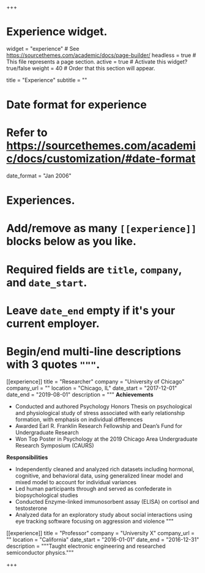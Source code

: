 +++
# Experience widget.
widget = "experience"  # See https://sourcethemes.com/academic/docs/page-builder/
headless = true  # This file represents a page section.
active = true  # Activate this widget? true/false
weight = 40  # Order that this section will appear.

title = "Experience"
subtitle = ""

# Date format for experience
#   Refer to https://sourcethemes.com/academic/docs/customization/#date-format
date_format = "Jan 2006"

# Experiences.
#   Add/remove as many `[[experience]]` blocks below as you like.
#   Required fields are `title`, `company`, and `date_start`.
#   Leave `date_end` empty if it's your current employer.
#   Begin/end multi-line descriptions with 3 quotes `"""`.
[[experience]]
  title = "Researcher"
  company = "University of Chicago"
  company_url = ""
  location = "Chicago, IL"
  date_start = "2017-12-01"
  date_end = "2019-08-01"
  description = """
  __Achievements__
  * Conducted and authored Psychology Honors Thesis on psychological and physiological study of stress associated with early relationship formation, with emphasis on individual differences
  * Awarded Earl R. Franklin Research Fellowship and Dean’s Fund for Undergraduate Research 
  * Won Top Poster in Psychology at the 2019 Chicago Area Undergraduate Research Symposium (CAURS)  

  __Responsibilities__
  * Independently cleaned and analyzed rich datasets including hormonal, cognitive, and behavioral data, using generalized linear model and mixed model to account for individual variances
  * Led human participants through and served as confederate in biopsychological studies
  * Conducted Enzyme-linked immunosorbent assay (ELISA) on cortisol and testosterone
  * Analyzed data for an exploratory study about social interactions using eye tracking software focusing on aggression and violence
  """

[[experience]]
  title = "Professor"
  company = "University X"
  company_url = ""
  location = "California"
  date_start = "2016-01-01"
  date_end = "2016-12-31"
  description = """Taught electronic engineering and researched semiconductor physics."""

+++
